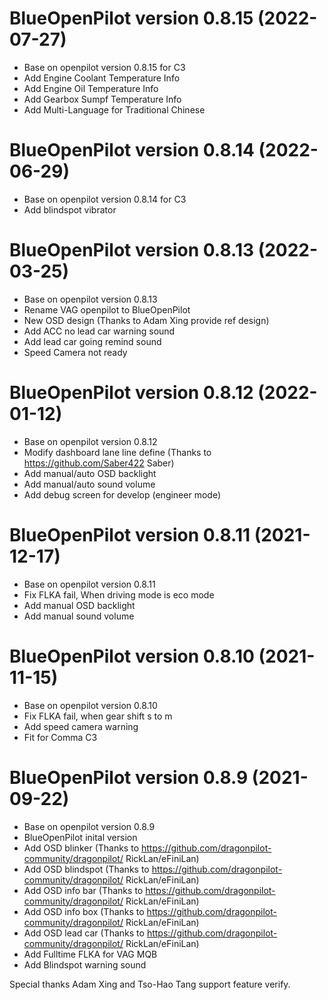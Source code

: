 BlueOpenPilot version 0.8.15 (2022-07-27)
========================
 * Base on openpilot version 0.8.15 for C3
 * Add Engine Coolant Temperature Info
 * Add Engine Oil Temperature Info
 * Add Gearbox Sumpf Temperature Info
 * Add Multi-Language for Traditional Chinese

BlueOpenPilot version 0.8.14 (2022-06-29)
========================
 * Base on openpilot version 0.8.14 for C3
 * Add blindspot vibrator

BlueOpenPilot version 0.8.13 (2022-03-25)
========================
 * Base on openpilot version 0.8.13
 * Rename VAG openpilot to BlueOpenPilot
 * New OSD design (Thanks to Adam Xing provide ref design)
 * Add ACC no lead car warning sound
 * Add lead car going remind sound
 * Speed Camera not ready

BlueOpenPilot version 0.8.12 (2022-01-12)
========================
 * Base on openpilot version 0.8.12
 * Modify dashboard lane line define (Thanks to https://github.com/Saber422 Saber)
 * Add manual/auto OSD backlight
 * Add manual/auto sound volume
 * Add debug screen for develop (engineer mode)

BlueOpenPilot version 0.8.11 (2021-12-17)
========================
 * Base on openpilot version 0.8.11
 * Fix FLKA fail, When driving mode is eco mode
 * Add manual OSD backlight
 * Add manual sound volume

BlueOpenPilot version 0.8.10 (2021-11-15)
========================
 * Base on openpilot version 0.8.10
 * Fix FLKA fail, when gear shift s to m
 * Add speed camera warning
 * Fit for Comma C3

BlueOpenPilot version 0.8.9 (2021-09-22)
========================
 * Base on openpilot version 0.8.9
 * BlueOpenPilot inital version
 * Add OSD blinker (Thanks to https://github.com/dragonpilot-community/dragonpilot/ RickLan/eFiniLan)
 * Add OSD blindspot (Thanks to https://github.com/dragonpilot-community/dragonpilot/ RickLan/eFiniLan)
 * Add OSD info bar (Thanks to https://github.com/dragonpilot-community/dragonpilot/ RickLan/eFiniLan)
 * Add OSD info box (Thanks to https://github.com/dragonpilot-community/dragonpilot/ RickLan/eFiniLan)
 * Add OSD lead car (Thanks to https://github.com/dragonpilot-community/dragonpilot/ RickLan/eFiniLan)
 * Add Fulltime FLKA for VAG MQB
 * Add Blindspot warning sound

Special thanks Adam Xing and Tso-Hao Tang support feature verify.